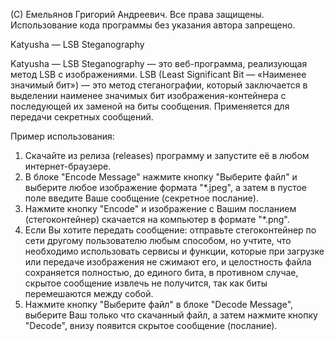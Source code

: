 (С) Емельянов Григорий Андреевич. Все права защищены. Использование кода программы без указания автора запрещено.

Katyusha — LSB Steganography

Katyusha — LSB Steganography — это веб-программа, реализующая метод LSB с изображениями. LSB (Least Significant Bit — «Наименее значимый бит») — это метод стеганографии, который заключается в выделении наименее значимых бит изображения-контейнера с последующей их заменой на биты сообщения. Применяется для передачи секретных сообщений. 

Пример использования: 

1. Скачайте из релиза (releases) программу и запустите её в любом интернет-браузере.
2. В блоке "Encode Message" нажмите кнопку "Выберите файл" и выберите любое изображение формата "*.jpeg", а затем в пустое поле введите Ваше сообщение (секретное послание).
3. Нажмите кнопку "Encode" и изображение с Вашим посланием  (стегоконтейнер) скачается на компьютер в формате "*.png".
4. Если Вы хотите передать сообщение: отправьте стегоконтейнер по сети другому пользователю любым способом, но учтите, что необходимо использовать сервисы и функции, которые при загрузке или передаче изображения не сжимают его, и целостность файла сохраняется полностью, до единого бита, в противном случае, скрытое сообщение извлечь не получится, так как биты перемешаются между собой.
5. Нажмите кнопку "Выберите файл" в блоке "Decode Message", выберите Ваш только что скачанный файл, а затем нажмите кнопку "Decode", внизу появится скрытое сообщение (послание).
